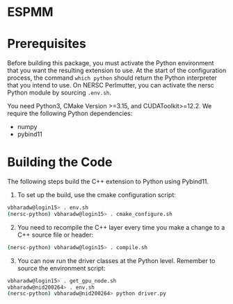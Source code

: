 # ESPMM

# Prerequisites
Before building this package, you must activate the Python environment 
that you want the resulting extension to use. At the
start of the configuration process, the command `which python` should
return the Python interpreter that you intend to use. On NERSC Perlmutter,
you can activate the nersc Python module by sourcing `.env.sh`.

You need Python3, CMake Version >=3.15, and CUDAToolkit>=12.2. We require the
following Python dependencies:

- numpy
- pybind11

# Building the Code 
The following steps build the C++ extension to Python using Pybind11.

1. To set up the build, use the cmake configuration script:

```bash
vbharadw@login15> . env.sh 
(nersc-python) vbharadw@login15> . cmake_configure.sh 
```

2. You need to recompile the C++ layer every time you
make a change to a C++ source file or header: 

```bash
(nersc-python) vbharadw@login15> . compile.sh 
```

3. You can now run the driver classes at the Python level. Remember to source
the environment script: 

```bash
vbharadw@login15> . get_gpu_node.sh 
vbharadw@nid200264> . env.sh 
(nersc-python) vbharadw@nid200264> python driver.py
```